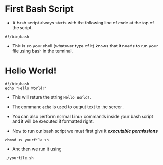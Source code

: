 # First Bash Script

- A bash script always starts with the following line of code at the top of the script.

```
#!/bin/bash
```

- This is so your shell (whatever type of it) knows that it needs to run your file using bash in the terminal.

# Hello World!

```
#!/bin/bash
echo "Hello World!"
```

- This will return the string `Hello World!`. 

- The command `echo` is used to output text to the screen.

- You can also perform normal Linux commands inside your bash script and it will be executed if formatted right.

- Now to run our bash script we must first give it ***executable permissions***

```
chmod +x yourfile.sh
```

- And then we run it using 
```
./yourfile.sh
```
